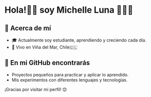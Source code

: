 # Hola!👋🏻 soy Michelle Luna 👩🏻‍💻

## 🌟 Acerca de mí  
- 🎓 Actualmente soy estudiante, aprendiendo y creciendo cada día.  
- 🏡 Vivo en Viña del Mar, Chile🇨🇱  

## 🚀 En mi GitHub encontrarás  
- Proyectos pequeños para practicar y aplicar lo aprendido.  
- Mis experimentos con diferentes lenguajes y tecnologías.  

¡Gracias por visitar mi perfil! 😊

<!---
MichiLunaa/MichiLunaa is a ✨ special ✨ repository because its `README.md` (this file) appears on your GitHub profile.
You can click the Preview link to take a look at your changes.
--->
